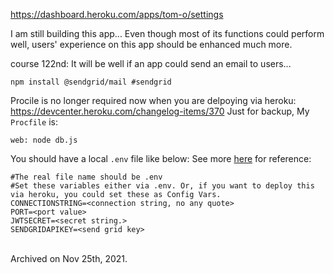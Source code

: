 https://dashboard.heroku.com/apps/tom-o/settings

I am still building this app...
Even though most of its functions could perform well, users' experience on this app should be enhanced much more.

course 122nd:
It will be well if an app could send an email to users...
```
npm install @sendgrid/mail #sendgrid 
```


Procile is no longer required now when you are delpoying via heroku:
https://devcenter.heroku.com/changelog-items/370
Just for backup,
My `Procfile` is:
```
web: node db.js
```

You should have a local `.env` file like below:
See more [here](https://devcenter.heroku.com/articles/heroku-local#copy-heroku-config-vars-to-your-local-env-file) for reference:
```
#The real file name should be .env
#Set these variables either via .env. Or, if you want to deploy this via heroku, you could set these as Config Vars.
CONNECTIONSTRING=<connection string, no any quote>
PORT=<port value>
JWTSECRET=<secret string.>
SENDGRIDAPIKEY=<send grid key>
```

<br> Archived on Nov 25th, 2021.

